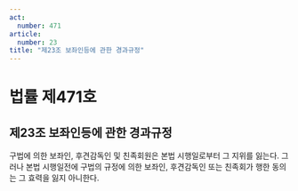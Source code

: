 ```yaml
---
act:
  number: 471
article:
  number: 23
title: "제23조 보좌인등에 관한 경과규정"
---
```


# 법률 제471호

## 제23조 보좌인등에 관한 경과규정

구법에 의한 보좌인, 후견감독인 및 친족회원은 본법 시행일로부터 그 지위를 잃는다. 그러나 본법 시행일전에 구법의 규정에 의한 보좌인, 후견감독인 또는 친족회가 행한 동의는 그 효력을 잃지 아니한다.
